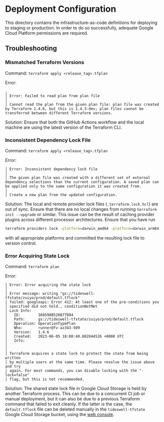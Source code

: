 # Deployment Configuration

This directory contains the infrastructure-as-code definitions for deploying
to staging or production. In order to do so successfully, adequate Google Cloud
Platform permissions are required.

## Troubleshooting

### Mismatched Terraform Versions

Command: `terraform apply <release_tag>.tfplan`

Error:
```
╷
│ Error: Failed to read plan from plan file
│
│ Cannot read the plan from the given plan file: plan file was created by Terraform 1.4.6, but this is 1.4.3-dev; plan files cannot be transferred between different Terraform versions.
```

Solution: Ensure that both the GitHub Actions workflow and the local machine are using the latest version of the Terraform CLI.

### Inconsistent Dependency Lock File

Command: `terraform apply <release_tag>.tfplan`

Error:
```
│ Error: Inconsistent dependency lock file
│
│ The given plan file was created with a different set of external dependency selections than the current configuration. A saved plan can be applied only to the same configuration it was created from.
│
│ Create a new plan from the updated configuration.
```

Solution: The local and remote provider lock files (`.terraform.lock.hcl`) are out of sync.
Ensure that there are no local changes from running `terraform init --upgrade` or similar.
This issue can be the result of caching provider plugins across different processor architectures.
Ensure that you have run
```bash
terraform providers lock -platform=darwin_amd64 -platform=darwin_arm64 -platform=linux_arm64 -platform=linux_amd64
```
with all appropriate platforms and committed the resulting lock file to version control.

### Error Acquiring State Lock

Command: `terraform plan`

Error:
```
│ Error: Error acquiring the state lock
│
│ Error message: writing "gs://tideswell-tfstate/zuiyo/prod/default.tflock"
│ failed: googleapi: Error 412: At least one of the pre-conditions you
│ specified did not hold., conditionNotMet
│ Lock Info:
│   ID:        1685988520877894
│   Path:      gs://tideswell-tfstate/zuiyo/prod/default.tflock
│   Operation: OperationTypePlan
│   Who:       runner@fv-az343-509
│   Version:   1.4.6
│   Created:   2023-06-05 18:08:40.802044526 +0000 UTC
│   Info:
│
│
│ Terraform acquires a state lock to protect the state from being written
│ by multiple users at the same time. Please resolve the issue above and try
│ again. For most commands, you can disable locking with the "-lock=false"
│ flag, but this is not recommended.
```

Solution: The shared state lock file in Google Cloud Storage is held by another
Terraform process. This can be due to a concurrent CI job or manual deployment,
but it can also be due to a previous Terraform command that failed to exit
cleanly. If the latter is the case, the `default.tflock` file can be deleted
manually in the `tideswell-tfstate` Google Cloud Storage bucket, using the
[web console](https://console.cloud.google.com/storage/browser/tideswell-tfstate;tab=objects).
